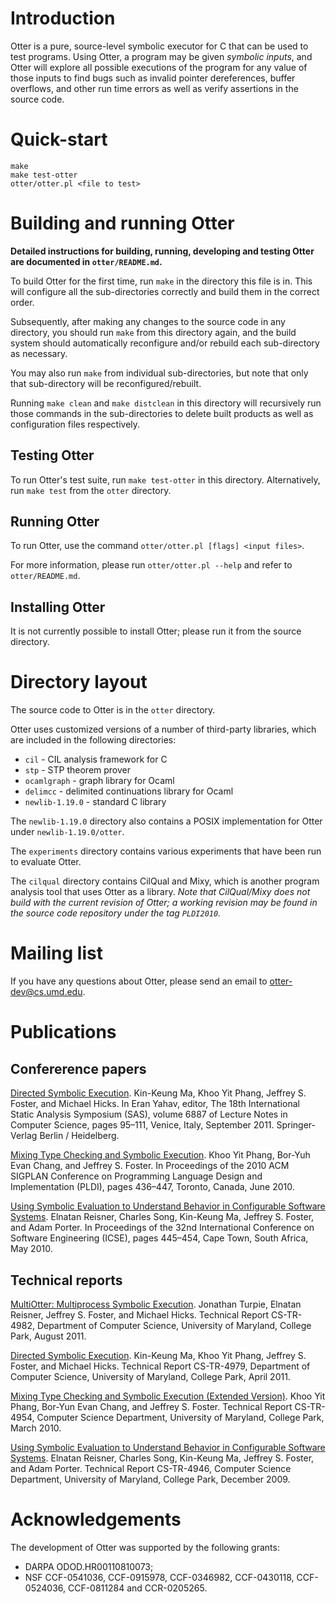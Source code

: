 Introduction
============

Otter is a pure, source-level symbolic executor for C that can be used to
test programs. Using Otter, a program may be given _symbolic inputs_, and
Otter will explore all possible executions of the program for any value of
those inputs to find bugs such as invalid pointer dereferences, buffer
overflows, and other run time errors as well as verify assertions in the
source code.


Quick-start
=================

    make
    make test-otter
    otter/otter.pl <file to test>


Building and running Otter
==========================

**Detailed instructions for building, running, developing and testing Otter
are documented in `otter/README.md`.**

To build Otter for the first time, run `make` in the directory this file is in.
This will configure all the sub-directories correctly and build them in the
correct order.

Subsequently, after making any changes to the source code in any directory,
you should run `make` from this directory again, and the build system
should automatically reconfigure and/or rebuild each sub-directory as
necessary.

You may also run `make` from individual sub-directories, but note that only
that sub-directory will be reconfigured/rebuilt.

Running `make clean` and `make distclean` in this directory will recursively
run those commands in the sub-directories to delete built products as well
as configuration files respectively.


Testing Otter
-------------

To run Otter's test suite, run `make test-otter` in this directory.
Alternatively, run `make test` from the `otter` directory.


Running Otter
-------------

To run Otter, use the command `otter/otter.pl [flags] <input files>`.

For more information, please run `otter/otter.pl --help` and refer to
`otter/README.md`.


Installing Otter
----------------

It is not currently possible to install Otter; please run it from the source
directory.


Directory layout
=================

The source code to Otter is in the `otter` directory.

Otter uses customized versions of a number of third-party libraries, which
are included in the following directories:

* `cil` - CIL analysis framework for C
* `stp` - STP theorem prover
* `ocamlgraph` - graph library for Ocaml
* `delimcc` - delimited continuations library for Ocaml
* `newlib-1.19.0` - standard C library

The `newlib-1.19.0` directory also contains a POSIX implementation for Otter
under `newlib-1.19.0/otter`.

The `experiments` directory contains various experiments that have been run
to evaluate Otter.

The `cilqual` directory contains CilQual and Mixy, which is another program
analysis tool that uses Otter as a library. *Note that CilQual/Mixy does not
build with the current revision of Otter; a working revision may be found
in the source code repository under the tag `PLDI2010`.*


Mailing list
============

If you have any questions about Otter, please send an email to
<otter-dev@cs.umd.edu>.


Publications
============

Confererence papers
-------------------

[Directed Symbolic Execution](http://dx.doi.org/10.1007/978-3-642-23702-7_11).
Kin-Keung Ma, Khoo Yit Phang, Jeffrey S. Foster, and Michael Hicks.
In Eran Yahav, editor, The 18th International Static Analysis Symposium (SAS),
volume 6887 of Lecture Notes in Computer Science, pages 95–111, Venice, Italy,
September 2011. Springer-Verlag Berlin / Heidelberg.

[Mixing Type Checking and Symbolic Execution](http://dx.doi.org/10.1145/1806596.1806645).
Khoo Yit Phang, Bor-Yuh Evan Chang, and Jeffrey S. Foster.
In Proceedings of the 2010 ACM SIGPLAN Conference on Programming Language
Design and Implementation (PLDI), pages 436–447, Toronto, Canada, June 2010.

[Using Symbolic Evaluation to Understand Behavior in Configurable Software Systems](http://dx.doi.org/10.1145/1806799.1806864).
Elnatan Reisner, Charles Song, Kin-Keung Ma, Jeffrey S. Foster,
and Adam Porter.
In Proceedings of the 32nd International Conference on Software Engineering
(ICSE), pages 445–454, Cape Town, South Africa, May 2010.


Technical reports
-----------------

[MultiOtter: Multiprocess Symbolic Execution](http://dx.doi.org/1903/11860).
Jonathan Turpie, Elnatan Reisner, Jeffrey S. Foster, and Michael Hicks.
Technical Report CS-TR-4982, Department of Computer Science,
University of Maryland, College Park, August 2011.

[Directed Symbolic Execution](http://dx.doi.org/1903/11374).
Kin-Keung Ma, Khoo Yit Phang, Jeffrey S. Foster, and Michael Hicks.
Technical Report CS-TR-4979, Department of Computer Science,
University of Maryland, College Park, April 2011.

[Mixing Type Checking and Symbolic Execution (Extended Version)](http://dx.doi.org/1903/10115).
Khoo Yit Phang, Bor-Yun Evan Chang, and Jeffrey S. Foster.
Technical Report CS-TR-4954, Computer Science Department,
University of Maryland, College Park, March 2010.

[Using Symbolic Evaluation to Understand Behavior in Configurable Software Systems](http://dx.doi.org/1903/9779).
Elnatan Reisner, Charles Song, Kin-Keung Ma, Jeffrey S. Foster,
and Adam Porter.
Technical Report CS-TR-4946, Computer Science Department,
University of Maryland, College Park, December 2009.


Acknowledgements
================

The development of Otter was supported by the following grants:

* DARPA ODOD.HR00110810073;
* NSF CCF-0541036, CCF-0915978, CCF-0346982, CCF-0430118, CCF-0524036,
  CCF-0811284 and CCR-0205265.

